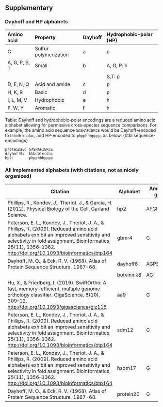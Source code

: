 ## Supplementary

### Dayhoff and HP alphabets

|  Amino acid                    | Property              | Dayhoff | Hydrophobic-polar (HP) |
| :----------------------------- | :-------------------- | :------ | :--------------------- |
| C                              | Sulfur polymerization | a       | p                      |
| A, G, P, S, T                  | Small                 | b       | A, G, P: h             |
|                                |                       |         | S,T: p                 |
| D, E, N, Q                     | Acid and amide        | c       | p                      |
| H, K, R                        | Basic                 | d       | p                      |
| I, L, M, V                     | Hydrophobic           | e       | h                      |
| F, W, Y                        | Aromatic              | f       | h                      |

Table: Dayhoff and hydrophobic-polar encodings are a reduced amino acid
alphabet allowing for permissive cross-species sequence comparisons. For
example, the amino acid sequence `SASHAFIERCE` would be Dayhoff-encoded
to `bbbdbfecdac`, and HP-encoded to `phpphhhpppp`, as below. {#tbl:sequence-encodings}


```
protein20: SASHAFIERCE
dayhoff6:  bbbdbfecdac
hp2:       phpphhhpppp
```


### All implemented alphabets (with citations, not as nicely organized)
<!-- Copied this google spreadsheet https://docs.google.com/spreadsheets/d/1RDuQD0aRyv-FnQJbjRosHEJV85_9BNrzmmvgFRQSgN8/edit#gid=0 into https://thisdavej.com/copy-table-in-excel-and-paste-as-a-markdown-table/ -->

| Citation                                                                                                                                                                                                                                             | Alphabet   | Amino acid groups |           |    |     |    |     |    |      |    |   |            |   |      |   |   |       |   |   |   |   |
|------------------------------------------------------------------------------------------------------------------------------------------------------------------------------------------------------------------------------------------------------|------------|-------------------|-----------|----|-----|----|-----|----|------|----|---|------------|---|------|---|---|-------|---|---|---|---|
| Phillips, R., Kondev, J., Theriot, J., & Garcia, H. (2012). Physical Biology of the Cell. Garland Science.                                                                                                                                           | hp2        | AFGILMPVWY        |           |    |     |    |     |    |      |    |   | CDEHKNQRST |   |      |   |   |       |   |   |   |   |
| Peterson, E. L., Kondev, J., Theriot, J. A., & Phillips, R. (2009). Reduced amino acid alphabets exhibit an improved sensitivity and selectivity in fold assignment. Bioinformatics, 25(11), 1356–1362. http://doi.org/10.1093/bioinformatics/btp164 | gbmr4      | G                 | ADKERNTSQ |    |     |    |     |    |      |    |   | YFLIVMCWH  |   |      |   |   |       |   |   |   | P |
| Dayhoff, M. O., & Eck, R. V. (1968). Atlas of Protein Sequence Structure, 1967-68.                                                                                                                                                                   | dayhoff6   | AGPST             |           |    |     |    | HRK |    | DENQ |    |   | FWY        |   | ILMV |   |   |       | C |   |   |   |
|                                                                                                                                                                                                                                                      | botvinnik8 | AG                |           | DE |     | RK |     | NQ | ST   |    |   | FY         |   | LIV  |   |   | CMWHP |   |   |   |   |
| Hu, X., & Friedberg, I. (2019). SwiftOrtho: A fast, memory-efficient, multiple genome orthology classifier. GigaScience, 8(10), 309–12. http://doi.org/10.1093/gigascience/giz118                                                                    | aa9        | G                 | AST       |    | KR  |    |     | EQ |      | DN |   | CFILMVY    |   |      |   |   |       |   | W | H | P |
| Peterson, E. L., Kondev, J., Theriot, J. A., & Phillips, R. (2009). Reduced amino acid alphabets exhibit an improved sensitivity and selectivity in fold assignment. Bioinformatics, 25(11), 1356–1362. http://doi.org/10.1093/bioinformatics/btp164 | sdm12      | G                 | A         | D  | KER |    |     | N  | TSQ  |    |   | YF         |   | LIVM |   |   |       | C | W | H | P |
| Peterson, E. L., Kondev, J., Theriot, J. A., & Phillips, R. (2009). Reduced amino acid alphabets exhibit an improved sensitivity and selectivity in fold assignment. Bioinformatics, 25(11), 1356–1362. http://doi.org/10.1093/bioinformatics/btp164 | hsdm17     | G                 | A         | D  | KE  |    | R   | N  | T    | S  | Q | Y          | F | LIV  |   |   | M     | C | W | H | P |
| Dayhoff, M. O., & Eck, R. V. (1968). Atlas of Protein Sequence Structure, 1967-68.                                                                                                                                                                   | protein20  | G                 | A         | D  | E   | K  | R   | N  | T    | S  | Q | Y          | F | L    | I | V | M     | C | W | H | P |
